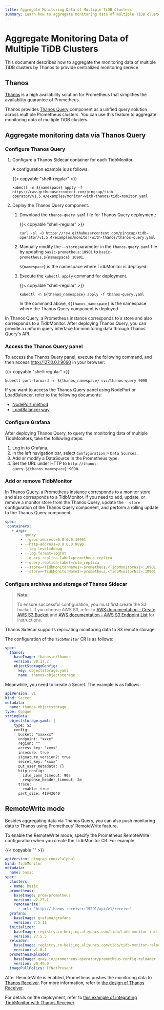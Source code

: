 ```yaml
---
title: Aggregate Monitoring Data of Multiple TiDB Clusters
summary: Learn how to aggregate monitoring data of multiple TiDB clusters by Thanos query.
---
```


# Aggregate Monitoring Data of Multiple TiDB Clusters

This document describes how to aggregate the monitoring data of multiple TiDB clusters by Thanos to provide centralized monitoring service.

## Thanos

[Thanos](https://thanos.io/tip/thanos/design.md/) is a high availability solution for Prometheus that simplifies the availability guarantee of Prometheus.

Thanos provides [Thanos Query](https://thanos.io/tip/components/query.md/) component as a unified query solution across multiple Prometheus clusters. You can use this feature to aggregate monitoring data of multiple TiDB clusters.

## Aggregate monitoring data via Thanos Query

### Configure Thanos Query

1. Configure a Thanos Sidecar container for each TidbMonitor.

    A configuration example is as follows.

    {{< copyable "shell-regular" >}}

    ```shell
    kubectl -n ${namespace} apply -f https://raw.githubusercontent.com/pingcap/tidb-operator/v1.5.4/examples/monitor-with-thanos/tidb-monitor.yaml
    ```

2. Deploy the Thanos Query component.

    1. Download the `thanos-query.yaml` file for Thanos Query deployment:

        {{< copyable "shell-regular" >}}

        ```
        curl -sl -O https://raw.githubusercontent.com/pingcap/tidb-operator/v1.5.4/examples/monitor-with-thanos/thanos-query.yaml
        ```

    2. Manually modify the `--store` parameter in the `thanos-query.yaml` file by updating `basic-prometheus:10901` to `basic-prometheus.${namespace}:10901`.

        `${namespace}` is the namespace where TidbMonitor is deployed.

    3. Execute the `kubectl apply` command for deployment.

        {{< copyable "shell-regular" >}}

        ```
        kubectl -n ${thanos_namespace} apply -f thanos-query.yaml
        ```

       In the command above, `${thanos_namespace}` is the namespace where the Thanos Query component is deployed.

In Thanos Query, a Prometheus instance corresponds to a store and also corresponds to a TidbMonitor. After deploying Thanos Query, you can provide a uniform query interface for monitoring data through Thanos Query's API.

### Access the Thanos Query panel

To access the Thanos Query panel, execute the following command, and then access <http://127.0.0.1:9090> in your browser:

{{< copyable "shell-regular" >}}

```shell
kubectl port-forward -n ${thanos_namespace} svc/thanos-query 9090
```

If you want to access the Thanos Query panel using NodePort or LoadBalancer, refer to the following documents:

- [NodePort method](access-tidb.md#nodeport)
- [LoadBalancer way](access-tidb.md#loadbalancer)

### Configure Grafana

After deploying Thanos Query, to query the monitoring data of multiple TidbMonitors, take the following steps:

1. Log in to Grafana.
2. In the left navigation bar, select `Configuration` > `Data Sources`.
3. Add or modify a DataSource in the Prometheus type.
4. Set the URL under HTTP to `http://thanos-query.${thanos_namespace}:9090`.

### Add or remove TidbMonitor

In Thanos Query, a Prometheus instance corresponds to a monitor store and also corresponds to a TidbMonitor. If you need to add, update, or remove a monitor store from the Thanos Query, update the `--store` configuration of the Thanos Query component, and perform a rolling update to the Thanos Query component.

```yaml
spec:
 containers:
   - args:
       - query
       - --grpc-address=0.0.0.0:10901
       - --http-address=0.0.0.0:9090
       - --log.level=debug
       - --log.format=logfmt
       - --query.replica-label=prometheus_replica
       - --query.replica-label=rule_replica
       - --store=<TidbMonitorName1>-prometheus.<TidbMonitorNs1>:10901
       - --store=<TidbMonitorName2>-prometheus.<TidbMonitorNs2>:10901
```

### Configure archives and storage of Thanos Sidecar

> **Note:**
>
> To ensure successful configuration, you must first create the S3 bucket. If you choose AWS S3, refer to [AWS documentation - Create AWS S3 Bucket](https://docs.aws.amazon.com/AmazonS3/latest/userguide/create-bucket-overview.html) and [AWS documentation - AWS S3 Endpoint List](https://docs.aws.amazon.com/general/latest/gr/s3.html) for instructions.

Thanos Sidecar supports replicating monitoring data to S3 remote storage.

The configuration of the `TidbMonitor` CR is as follows:

```yaml
spec:
  thanos:
    baseImage: thanosio/thanos
    version: v0.17.2
    objectStorageConfig:
      key: objectstorage.yaml
      name: thanos-objectstorage
```

Meanwhile, you need to create a Secret. The example is as follows:

```yaml
apiVersion: v1
kind: Secret
metadata:
  name: thanos-objectstorage
type: Opaque
stringData:
  objectstorage.yaml: |
    type: S3
    config:
      bucket: "xxxxxx"
      endpoint: "xxxx"
      region: ""
      access_key: "xxxx"
      insecure: true
      signature_version2: true
      secret_key: "xxxx"
      put_user_metadata: {}
      http_config:
        idle_conn_timeout: 90s
        response_header_timeout: 2m
      trace:
        enable: true
      part_size: 41943040
```

## RemoteWrite mode

Besides aggregating data via Thanos Query, you can also push monitoring data to Thanos using Prometheus' RemoteWrite feature.

To enable the RemoteWrite mode, specify the Prometheus RemoteWrite configuration when you create the TidbMonitor CR. For example:

{{< copyable "" >}}

```yaml
apiVersion: pingcap.com/v1alpha1
kind: TidbMonitor
metadata:
  name: basic
spec:
  clusters:
  - name: basic
  prometheus:
    baseImage: prom/prometheus
    version: v2.27.1
    remoteWrite:
      - url: "http://thanos-receiver:19291/api/v1/receive"
  grafana:
    baseImage: grafana/grafana
    version: 7.5.11
  initializer:
    baseImage: registry.cn-beijing.aliyuncs.com/tidb/tidb-monitor-initializer
    version: v7.5.5
  reloader:
    baseImage: registry.cn-beijing.aliyuncs.com/tidb/tidb-monitor-reloader
    version: v1.0.1
  prometheusReloader:
    baseImage: quay.io/prometheus-operator/prometheus-config-reloader
    version: v0.49.0
  imagePullPolicy: IfNotPresent
```

After RemoteWrite is enabled, Prometheus pushes the monitoring data to [Thanos Receiver](https://thanos.io/tip/components/receive.md/). For more information, refer to [the design of Thanos Receiver](https://thanos.io/v0.8/proposals/201812_thanos-remote-receive/).

For details on the deployment, refer to [this example of integrating TidbMonitor with Thanos Receiver](https://github.com/pingcap/tidb-operator/tree/v1.5.4/examples/monitor-prom-remotewrite).
